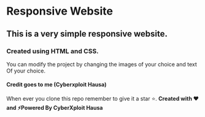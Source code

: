 # Responsive Website

## This is a very simple responsive website.

### Created using HTML and CSS.

You can modify the project by changing the images of your choice and text
Of your choice.

#### Credit goes to me (Cyberxploit Hausa)

When ever you clone this repo remember to give it a star ⭐.
**Created with ❤️ and ⚡Powered By CyberXploit Hausa**
